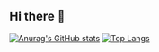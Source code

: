 ## Hi there 👋

[![Anurag's GitHub stats](https://github-readme-stats.vercel.app/api?username=k168ww)](https://github.com/anuraghazra/github-readme-stats)
[![Top Langs](https://github-readme-stats.vercel.app/api/top-langs/?username=k168ww&langs_count=8)](https://github.com/k168ww/github-readme-stats)

<!--
**k168ww/k168ww** is a ✨ _special_ ✨ repository because its `README.md` (this file) appears on your GitHub profile.

Here are some ideas to get you started:

- 🔭 I’m currently working on ...
- 🌱 I’m currently learning ...
- 👯 I’m looking to collaborate on ...
- 🤔 I’m looking for help with ...
- 💬 Ask me about ...
- 📫 How to reach me: ...
- 😄 Pronouns: ...
- ⚡ Fun fact: ...
-->
